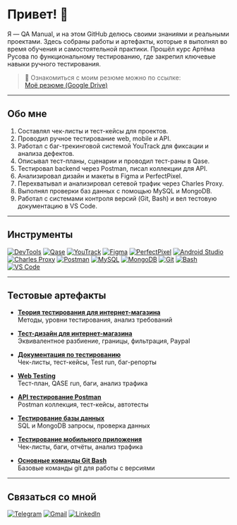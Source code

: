 # Привет! 👋

Я — QA Manual, и на этом GitHub делюсь своими знаниями и реальными проектами. Здесь собраны работы и артефакты, которые я выполнял во время обучения и самостоятельной практики. Прошёл курс Артёма Русова по функциональному тестированию, где закрепил ключевые навыки ручного тестирования.

> 📄 Ознакомиться с моим резюме можно по ссылке:  
> [Моё резюме (Google Drive)](https://drive.google.com/file/d/1h_2npiR30SHyYW4aWrXZcw0YFYBwbeS7/view?usp=drive_link)
---

## Обо мне

1. Составлял чек-листы и тест-кейсы для проектов.
2. Проводил ручное тестирование web, mobile и API.
3. Работал с баг-трекинговой системой YouTrack для фиксации и анализа дефектов.
4. Описывал тест-планы, сценарии и проводил тест-раны в Qase.
5. Тестировал backend через Postman, писал коллекции для API.
6. Анализировал дизайн и макеты в Figma и PerfectPixel.
7. Перехватывал и анализировал сетевой трафик через Charles Proxy.
8. Выполнял проверки баз данных с помощью MySQL и MongoDB.
9. Работал с системами контроля версий (Git, Bash) и вел тестовую документацию в VS Code.

---

## Инструменты

[![DevTools](https://img.shields.io/badge/DevTools-333?logo=googlechrome&logoColor=fff)](https://developer.chrome.com/docs/devtools/)
[![Qase](https://img.shields.io/badge/Qase-333?logo=qase&logoColor=fff)](https://qase.io/)
[![YouTrack](https://img.shields.io/badge/YouTrack-333?logo=jetbrains&logoColor=fff)](https://www.jetbrains.com/youtrack/)
[![Figma](https://img.shields.io/badge/Figma-333?logo=figma&logoColor=fff)](https://figma.com/)
[![PerfectPixel](https://img.shields.io/badge/PerfectPixel-333?logo=googlechrome&logoColor=fff)](https://www.welldonecode.com/perfectpixel/)
[![Android Studio](https://img.shields.io/badge/Android%20Studio-333?logo=androidstudio&logoColor=fff)](https://developer.android.com/studio)
[![Charles Proxy](https://img.shields.io/badge/Charles%20Proxy-333?logo=charlesproxy&logoColor=fff)](https://www.charlesproxy.com/)
[![Postman](https://img.shields.io/badge/Postman-333?logo=postman&logoColor=fff)](https://postman.com/)
[![MySQL](https://img.shields.io/badge/MySQL-333?logo=mysql&logoColor=fff)](https://www.mysql.com/)
[![MongoDB](https://img.shields.io/badge/MongoDB-333?logo=mongodb&logoColor=fff)](https://www.mongodb.com/)
[![Git](https://img.shields.io/badge/Git-333?logo=git&logoColor=fff)](https://git-scm.com/)
[![Bash](https://img.shields.io/badge/Bash-333?logo=gnubash&logoColor=fff)](https://www.gnu.org/software/bash/)
[![VS Code](https://img.shields.io/badge/VS%20Code-333?logo=visualstudiocode&logoColor=fff)](https://code.visualstudio.com/)

---

## Тестовые артефакты

- **[Теория тестирования для интернет-магазина](https://github.com/Kirill2186/theory)**  
  Методы, уровни тестирования, анализ требований

- **[Тест-дизайн для интернет-магазина](https://github.com/Kirill2186/design)**  
  Эквивалентное разбиение, границы, фильтрация, Paypal

- **[Документация по тестированию](https://github.com/Kirill2186/docs)**  
  Чек-листы, тест-кейсы, Test run, баг-репорты

- **[Web Testing](https://github.com/Kirill2186/web)**  
  Тест-план, QASE run, баги, анализ трафика

- **[API тестирование Postman](https://github.com/Kirill2186/api)**  
  Postman коллекция, тест-кейсы, автотесты

- **[Тестирование базы данных](https://github.com/Kirill2186/database)**  
  SQL и MongoDB запросы, проверка данных

- **[Тестирование мобильного приложения](https://github.com/Kirill2186/mobile)**  
  Чек-листы, баги, отчёты, анализ трафика

- **[Основные команды Git Bash](https://github.com/Kirill2186/git_bash)**  
  Базовые команды git для работы с версиями

---

## Связаться со мной

[![Telegram](https://img.shields.io/badge/Telegram-333?logo=telegram&logoColor=fff)](https://t.me/kirill06578)
[![Gmail](https://img.shields.io/badge/Gmail-333?logo=gmail&logoColor=fff)](mailto:sharkovkirill06@gmail.com)
[![LinkedIn](https://img.shields.io/badge/LinkedIn-333?logo=linkedin&logoColor=fff)](https://www.linkedin.com/in/kirill-sharkov-6849b122a/)
